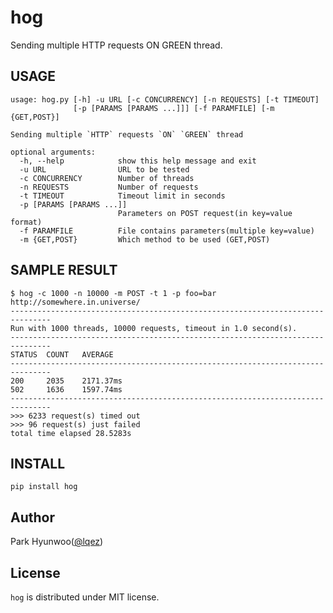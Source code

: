 hog
===

Sending multiple HTTP requests ON GREEN thread. 


USAGE
-----

    usage: hog.py [-h] -u URL [-c CONCURRENCY] [-n REQUESTS] [-t TIMEOUT]
                  [-p [PARAMS [PARAMS ...]]] [-f PARAMFILE] [-m {GET,POST}]

    Sending multiple `HTTP` requests `ON` `GREEN` thread

    optional arguments:
      -h, --help            show this help message and exit
      -u URL                URL to be tested
      -c CONCURRENCY        Number of threads
      -n REQUESTS           Number of requests
      -t TIMEOUT            Timeout limit in seconds
      -p [PARAMS [PARAMS ...]]
                            Parameters on POST request(in key=value format)
      -f PARAMFILE          File contains parameters(multiple key=value)
      -m {GET,POST}         Which method to be used (GET,POST)


SAMPLE RESULT
-------------

    $ hog -c 1000 -n 10000 -m POST -t 1 -p foo=bar http://somewhere.in.universe/
    -------------------------------------------------------------------------------
    Run with 1000 threads, 10000 requests, timeout in 1.0 second(s).
    -------------------------------------------------------------------------------
    STATUS	COUNT	AVERAGE
    -------------------------------------------------------------------------------
    200	    2035	2171.37ms
    502	    1636	1597.74ms
    -------------------------------------------------------------------------------
    >>> 6233 request(s) timed out
    >>> 96 request(s) just failed
    total time elapsed 28.5283s


INSTALL
-------

    pip install hog


Author
------

Park Hyunwoo([@lqez](https://twitter.com/lqez))


License
-------

`hog` is distributed under MIT license.
